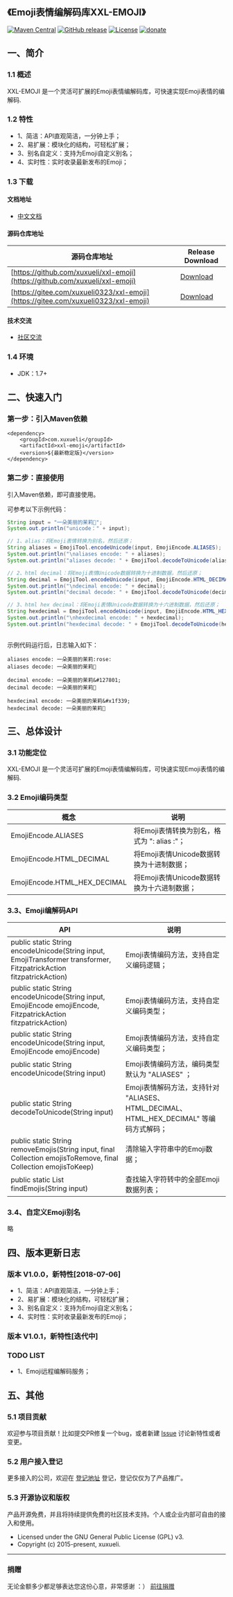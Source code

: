 ## 《Emoji表情编解码库XXL-EMOJI》

[![Maven Central](https://maven-badges.herokuapp.com/maven-central/com.xuxueli/xxl-emoji/badge.svg)](https://maven-badges.herokuapp.com/maven-central/com.xuxueli/xxl-emoji/)
[![GitHub release](https://img.shields.io/github/release/xuxueli/xxl-emoji.svg)](https://github.com/xuxueli/xxl-emoji/releases)
[![License](https://img.shields.io/badge/license-GPLv3-blue.svg)](http://www.gnu.org/licenses/gpl-3.0.html)
[![donate](https://img.shields.io/badge/%24-donate-ff69b4.svg?style=flat-square)](http://www.xuxueli.com/page/donate.html)

## 一、简介

### 1.1 概述
XXL-EMOJI 是一个灵活可扩展的Emoji表情编解码库，可快速实现Emoji表情的编解码.

### 1.2 特性
- 1、简洁：API直观简洁，一分钟上手；
- 2、易扩展：模块化的结构，可轻松扩展；
- 3、别名自定义：支持为Emoji自定义别名；
- 4、实时性：实时收录最新发布的Emoji；


### 1.3 下载

#### 文档地址

- [中文文档](http://www.xuxueli.com/xxl-emoji/)

#### 源码仓库地址

源码仓库地址 | Release Download
--- | ---
[https://github.com/xuxueli/xxl-emoji](https://github.com/xuxueli/xxl-emoji) | [Download](https://github.com/xuxueli/xxl-emoji/releases)
[https://gitee.com/xuxueli0323/xxl-emoji](https://gitee.com/xuxueli0323/xxl-emoji) | [Download](https://gitee.com/xuxueli0323/xxl-emoji/releases)  


#### 技术交流
- [社区交流](http://www.xuxueli.com/page/community.html)

### 1.4 环境
- JDK：1.7+


## 二、快速入门

### 第一步：引入Maven依赖
```
<dependency>
    <groupId>com.xuxueli</groupId>
    <artifactId>xxl-emoji</artifactId>
    <version>${最新稳定版}</version>
</dependency>
```

### 第二步：直接使用

引入Maven依赖，即可直接使用。

可参考以下示例代码：

```java
String input = "一朵美丽的茉莉🌹";
System.out.println("unicode：" + input);

// 1、alias：将Emoji表情转换为别名，然后还原；
String aliases = EmojiTool.encodeUnicode(input, EmojiEncode.ALIASES);
System.out.println("\naliases encode: " + aliases);
System.out.println("aliases decode: " + EmojiTool.decodeToUnicode(aliases));

// 2、html decimal：将Emoji表情Unicode数据转换为十进制数据，然后还原；
String decimal = EmojiTool.encodeUnicode(input, EmojiEncode.HTML_DECIMAL);
System.out.println("\ndecimal encode: " + decimal);
System.out.println("decimal decode: " + EmojiTool.decodeToUnicode(decimal));

// 3、html hex decimal：将Emoji表情Unicode数据转换为十六进制数据，然后还原；
String hexdecimal = EmojiTool.encodeUnicode(input, EmojiEncode.HTML_HEX_DECIMAL);
System.out.println("\nhexdecimal encode: " + hexdecimal);
System.out.println("hexdecimal decode: " + EmojiTool.decodeToUnicode(hexdecimal));
        
```

示例代码运行后，日志输入如下：
```text
aliases encode: 一朵美丽的茉莉:rose:
aliases decode: 一朵美丽的茉莉🌹

decimal encode: 一朵美丽的茉莉&#127801;
decimal decode: 一朵美丽的茉莉🌹

hexdecimal encode: 一朵美丽的茉莉&#x1f339;
hexdecimal decode: 一朵美丽的茉莉🌹
```

## 三、总体设计

### 3.1 功能定位

XXL-EMOJI 是一个灵活可扩展的Emoji表情编解码库，可快速实现Emoji表情的编解码.

### 3.2 Emoji编码类型

概念 | 说明
--- | ---
EmojiEncode.ALIASES | 将Emoji表情转换为别名，格式为 ": alias :"；
EmojiEncode.HTML_DECIMAL | 将Emoji表情Unicode数据转换为十进制数据；
EmojiEncode.HTML_HEX_DECIMAL | 将Emoji表情Unicode数据转换为十六进制数据；

### 3.3、Emoji编解码API

API | 说明
--- | ---
public static String encodeUnicode(String input, EmojiTransformer transformer, FitzpatrickAction fitzpatrickAction) | Emoji表情编码方法，支持自定义编码逻辑；
public static String encodeUnicode(String input, EmojiEncode emojiEncode, FitzpatrickAction fitzpatrickAction) | Emoji表情编码方法，支持自定义编码类型；
public static String encodeUnicode(String input, EmojiEncode emojiEncode) | Emoji表情编码方法，支持自定义编码类型；
public static String encodeUnicode(String input) | Emoji表情编码方法，编码类型默认为 "ALIASES" ；
public static String decodeToUnicode(String input) | Emoji表情解码方法，支持针对 "ALIASES、HTML_DECIMAL、HTML_HEX_DECIMAL" 等编码方式解码；
public static String removeEmojis(String input, final Collection<Emoji> emojisToRemove, final Collection<Emoji> emojisToKeep) | 清除输入字符串中的Emoji数据；
public static List<String> findEmojis(String input) | 查找输入字符转中的全部Emoji数据列表；

### 3.4、自定义Emoji别名
略



## 四、版本更新日志
### 版本 V1.0.0，新特性[2018-07-06]
- 1、简洁：API直观简洁，一分钟上手；
- 2、易扩展：模块化的结构，可轻松扩展；
- 3、别名自定义：支持为Emoji自定义别名；
- 4、实时性：实时收录最新发布的Emoji；

### 版本 V1.0.1，新特性[迭代中]

### TODO LIST
- 1、Emoji远程编解码服务；


## 五、其他

### 5.1 项目贡献
欢迎参与项目贡献！比如提交PR修复一个bug，或者新建 [Issue](https://github.com/xuxueli/xxl-emoji/issues/) 讨论新特性或者变更。

### 5.2 用户接入登记
更多接入的公司，欢迎在 [登记地址](https://github.com/xuxueli/xxl-emoji/issues/1 ) 登记，登记仅仅为了产品推广。

### 5.3 开源协议和版权
产品开源免费，并且将持续提供免费的社区技术支持。个人或企业内部可自由的接入和使用。

- Licensed under the GNU General Public License (GPL) v3.
- Copyright (c) 2015-present, xuxueli.

---
### 捐赠
无论金额多少都足够表达您这份心意，非常感谢 ：）      [前往捐赠](http://www.xuxueli.com/page/donate.html )